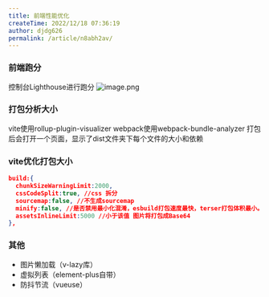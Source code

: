 ```yaml
---
title: 前端性能优化
createTime: 2022/12/18 07:36:19
author: djdg626
permalink: /article/n8abh2av/
---
```

### 前端跑分
控制台Lighthouse进行跑分
![image.png](https://cdn.nlark.com/yuque/0/2022/png/21620018/1670556530512-be41c782-538a-4049-9547-ba695e82af4b.png#averageHue=%23faf9f9&clientId=u19e29fee-202c-4&crop=0&crop=0&crop=1&crop=1&from=paste&height=513&id=u07bc5961&margin=%5Bobject%20Object%5D&name=image.png&originHeight=693&originWidth=1073&originalType=binary&ratio=1&rotation=0&showTitle=false&size=68425&status=done&style=none&taskId=u3e9600c5-66bc-42d3-b42e-90b97983f52&title=&width=794.8148709625577)
### 打包分析大小
vite使用rollup-plugin-visualizer
webpack使用webpack-bundle-analyzer
打包后会打开一个页面，显示了dist文件夹下每个文件的大小和依赖
### vite优化打包大小
```json
build:{
  chunkSizeWarningLimit:2000,
  cssCodeSplit:true, //css 拆分
  sourcemap:false, //不生成sourcemap
  minify:false, //是否禁用最小化混淆，esbuild打包速度最快，terser打包体积最小。
  assetsInlineLimit:5000 //小于该值 图片将打包成Base64 
},
```
### 其他

- 图片懒加载（v-lazy库）
- 虚拟列表（element-plus自带）
- 防抖节流（vueuse）
